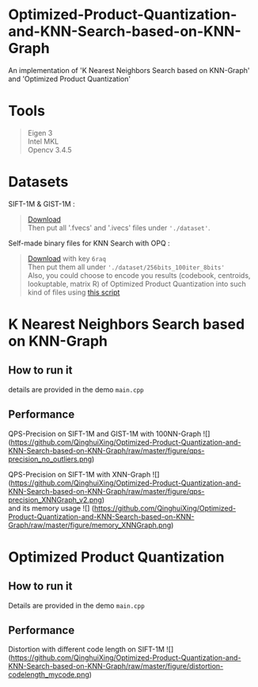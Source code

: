 # Optimized-Product-Quantization-and-KNN-Search-based-on-KNN-Graph

An implementation of 'K Nearest Neighbors Search based on KNN-Graph' and 'Optimized Product Quantization'

# Tools
>Eigen 3<br/>
>Intel MKL<br/>
>Opencv 3.4.5<br/>

# Datasets

  SIFT-1M & GIST-1M : 
  >[Download](http://corpus-texmex.irisa.fr)<br/>
  >Then put all '.fvecs' and '.ivecs' files under `'./dataset'`.<br/>
  
  Self-made binary files for KNN Search with OPQ : 
  >[Download](https://pan.baidu.com/s/1EeZ1uQQ8P7j1n9Y_agqg_A) with key `6raq`<br/>
  >Then put them all under `'./dataset/256bits_100iter_8bits'`<br/>
  >Also, you could choose to encode you results (codebook, centroids, lookuptable, matrix R) of Optimized Product Quantization into such kind of files using [this script]()

# K Nearest Neighbors Search based on KNN-Graph

## How to run it
details are provided in the demo `main.cpp`<br/>

## Performance
QPS-Precision on SIFT-1M and GIST-1M with 100NN-Graph
![]
(https://github.com/QinghuiXing/Optimized-Product-Quantization-and-KNN-Search-based-on-KNN-Graph/raw/master/figure/qps-precision_no_outliers.png)
<br/>

QPS-Precision on SIFT-1M with XNN-Graph
![]
(https://github.com/QinghuiXing/Optimized-Product-Quantization-and-KNN-Search-based-on-KNN-Graph/raw/master/figure/qps-precision_XNNGraph_v2.png)
<br/>
and its memory usage
![]
(https://github.com/QinghuiXing/Optimized-Product-Quantization-and-KNN-Search-based-on-KNN-Graph/raw/master/figure/memory_XNNGraph.png)
<br/>

# Optimized Product Quantization
## How to run it
Details are provided in the demo `main.cpp`<br/>

## Performance
Distortion with different code length on SIFT-1M
![]
(https://github.com/QinghuiXing/Optimized-Product-Quantization-and-KNN-Search-based-on-KNN-Graph/raw/master/figure/distortion-codelength_mycode.png)

